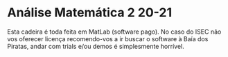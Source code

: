 # Análise Matemática 2 20-21

Esta cadeira é toda feita em MatLab (software pago). No caso do ISEC não vos oferecer licença recomendo-vos a ir buscar o software à Baía dos Piratas, andar com trials e/ou demos é simplesmente horrível.